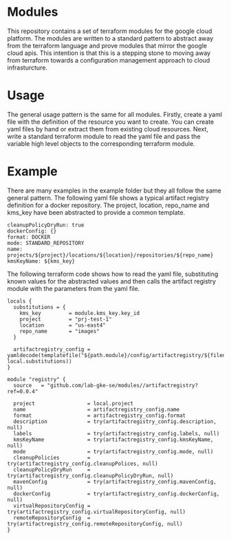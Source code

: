 # Modules
This repository contains a set of terraform modules for the google cloud platform. The modules are written to a standard pattern to abstract away from the terraform language and prove modules that mirror the google cloud apis. This intention is that this is a stepping stone to moving away from terraform towards a configuration management approach to cloud infrasturcture. 

# Usage
The general usage pattern is the same for all modules. Firstly, create a yaml file with the definition of the resource you want to create. You can create yaml files by hand or extract them from existing cloud resources. Next, write a standard terraform module to read the yaml file and pass the variable high level objects to the corresponding terraform module.

# Example 
There are many examples in the example folder but they all follow the same general pattern. The following yaml file shows a typical artifact registry definition for a docker repository. The project, location, repo_name and kms_key have been abstracted to provide a common template. 

```
cleanupPolicyDryRun: true
dockerConfig: {}
format: DOCKER
mode: STANDARD_REPOSITORY
name: projects/${project}/locations/${location}/repositories/${repo_name}
kmsKeyName: ${kms_key}
```

The following terraform code shows how to read the yaml file, substituting known values for the abstracted values and then calls the artifact registry module with the parameters from the yaml file. 

```
locals {
  substitutions = {
    kms_key         = module.kms_key.key_id
    project         = "prj-test-1"
    location        = "us-east4"
    repo_name       = "images"
  }

  artifactregistry_config = yamldecode(templatefile("${path.module}/config/artifactregistry/${filename}", local.substitutions)) 
}

module "registry" {
  source   = "github.com/lab-gke-se/modules//artifactregistry?ref=0.0.4"

  project                 = local.project
  name                    = artifactregistry_config.name
  format                  = artifactregistry_config.format
  description             = try(artifactregistry_config.description, null)
  labels                  = try(artifactregistry_config.labels, null)
  kmsKeyName              = try(artifactregistry_config.kmsKeyName, null)
  mode                    = try(artifactregistry_config.mode, null)
  cleanupPolicies         = try(artifactregistry_config.cleanupPolices, null)
  cleanupPolicyDryRun     = try(artifactregistry_config.cleanupPolicyDryRun, null)
  mavenConfig             = try(artifactregistry_config.mavenConfig, null)
  dockerConfig            = try(artifactregistry_config.dockerConfig, null)
  virtualRepositoryConfig = try(artifactregistry_config.virtualRepositoryConfig, null)
  remoteRepositoryConfig  = try(artifactregistry_config.remoteRepositoryConfig, null)
}
```